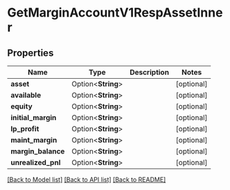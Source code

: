 # GetMarginAccountV1RespAssetInner

## Properties

Name | Type | Description | Notes
------------ | ------------- | ------------- | -------------
**asset** | Option<**String**> |  | [optional]
**available** | Option<**String**> |  | [optional]
**equity** | Option<**String**> |  | [optional]
**initial_margin** | Option<**String**> |  | [optional]
**lp_profit** | Option<**String**> |  | [optional]
**maint_margin** | Option<**String**> |  | [optional]
**margin_balance** | Option<**String**> |  | [optional]
**unrealized_pnl** | Option<**String**> |  | [optional]

[[Back to Model list]](../README.md#documentation-for-models) [[Back to API list]](../README.md#documentation-for-api-endpoints) [[Back to README]](../README.md)


